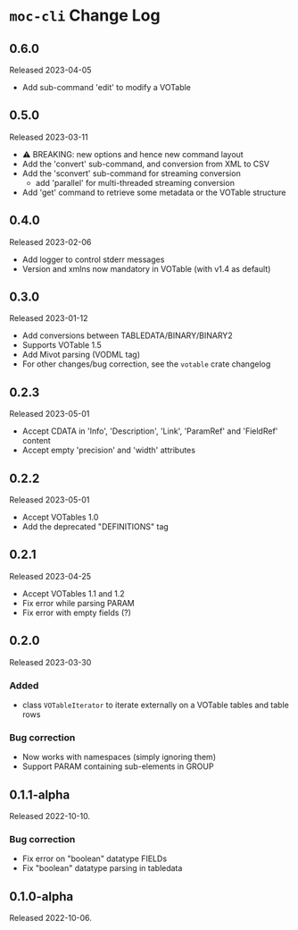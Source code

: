 # `moc-cli` Change Log

## 0.6.0

Released 2023-04-05

* Add sub-command 'edit' to modify a VOTable


## 0.5.0

Released 2023-03-11

* ⚠️  BREAKING: new options and hence new command layout
* Add the 'convert' sub-command, and conversion from XML to CSV
* Add the 'sconvert' sub-command for streaming conversion
    + add 'parallel' for multi-threaded streaming conversion
* Add 'get' command to retrieve some metadata or the VOTable structure


## 0.4.0

Released 2023-02-06

* Add logger to control stderr messages
* Version and xmlns now mandatory in VOTable (with v1.4 as default)


## 0.3.0

Released 2023-01-12

* Add conversions between TABLEDATA/BINARY/BINARY2
* Supports VOTable 1.5
* Add Mivot parsing (VODML tag)
* For other changes/bug correction, see the `votable` crate changelog 


## 0.2.3

Released 2023-05-01

* Accept CDATA in 'Info', 'Description', 'Link', 'ParamRef' and 'FieldRef' content
* Accept empty 'precision' and 'width' attributes


## 0.2.2

Released 2023-05-01

* Accept VOTables 1.0
* Add the deprecated "DEFINITIONS" tag


## 0.2.1

Released 2023-04-25

* Accept VOTables 1.1 and 1.2
* Fix error while parsing PARAM
* Fix error with empty fields (?)


## 0.2.0

Released 2023-03-30

### Added

* class `VOTableIterator` to iterate externally on a VOTable
  tables and table rows

### Bug correction

* Now works with namespaces (simply ignoring them)
* Support PARAM containing sub-elements in GROUP


## 0.1.1-alpha

Released 2022-10-10.

### Bug correction

* Fix error on "boolean" datatype FIELDs
* Fix "boolean" datatype parsing in tabledata


## 0.1.0-alpha

Released 2022-10-06.

